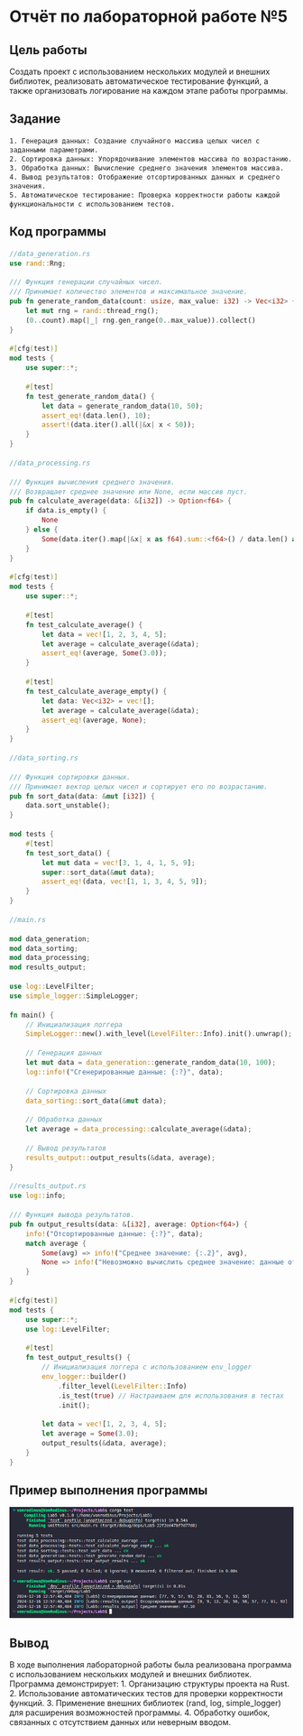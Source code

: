 # Отчёт по лабораторной работе №5

## Цель работы
Создать проект с использованием нескольких модулей и внешних библиотек, реализовать автоматическое тестирование функций, а также организовать логирование на каждом этапе работы программы.

## Задание
    1. Генерация данных: Создание случайного массива целых чисел с заданными параметрами.
    2. Сортировка данных: Упорядочивание элементов массива по возрастанию.
    3. Обработка данных: Вычисление среднего значения элементов массива.
    4. Вывод результатов: Отображение отсортированных данных и среднего значения.
    5. Автоматическое тестирование: Проверка корректности работы каждой функциональности с использованием тестов.

## Код программы
```rust
//data_generation.rs
use rand::Rng;

/// Функция генерации случайных чисел.
/// Принимает количество элементов и максимальное значение.
pub fn generate_random_data(count: usize, max_value: i32) -> Vec<i32> {
    let mut rng = rand::thread_rng();
    (0..count).map(|_| rng.gen_range(0..max_value)).collect()
}

#[cfg(test)]
mod tests {
    use super::*;

    #[test]
    fn test_generate_random_data() {
        let data = generate_random_data(10, 50);
        assert_eq!(data.len(), 10);
        assert!(data.iter().all(|&x| x < 50));
    }
}

//data_processing.rs

/// Функция вычисления среднего значения.
/// Возвращает среднее значение или None, если массив пуст.
pub fn calculate_average(data: &[i32]) -> Option<f64> {
    if data.is_empty() {
        None
    } else {
        Some(data.iter().map(|&x| x as f64).sum::<f64>() / data.len() as f64)
    }
}

#[cfg(test)]
mod tests {
    use super::*;

    #[test]
    fn test_calculate_average() {
        let data = vec![1, 2, 3, 4, 5];
        let average = calculate_average(&data);
        assert_eq!(average, Some(3.0));
    }

    #[test]
    fn test_calculate_average_empty() {
        let data: Vec<i32> = vec![];
        let average = calculate_average(&data);
        assert_eq!(average, None);
    }
}

//data_sorting.rs

/// Функция сортировки данных.
/// Принимает вектор целых чисел и сортирует его по возрастанию.
pub fn sort_data(data: &mut [i32]) {
    data.sort_unstable();
}

mod tests {
    #[test]
    fn test_sort_data() {
        let mut data = vec![3, 1, 4, 1, 5, 9];
        super::sort_data(&mut data);
        assert_eq!(data, vec![1, 1, 3, 4, 5, 9]);
    }
}

//main.rs

mod data_generation;
mod data_sorting;
mod data_processing;
mod results_output;

use log::LevelFilter;
use simple_logger::SimpleLogger;

fn main() {
    // Инициализация логгера
    SimpleLogger::new().with_level(LevelFilter::Info).init().unwrap();

    // Генерация данных
    let mut data = data_generation::generate_random_data(10, 100);
    log::info!("Сгенерированные данные: {:?}", data);

    // Сортировка данных
    data_sorting::sort_data(&mut data);

    // Обработка данных
    let average = data_processing::calculate_average(&data);

    // Вывод результатов
    results_output::output_results(&data, average);
}

//results_output.rs
use log::info;

/// Функция вывода результатов.
pub fn output_results(data: &[i32], average: Option<f64>) {
    info!("Отсортированные данные: {:?}", data);
    match average {
        Some(avg) => info!("Среднее значение: {:.2}", avg),
        None => info!("Невозможно вычислить среднее значение: данные отсутствуют."),
    }
}

#[cfg(test)]
mod tests {
    use super::*;
    use log::LevelFilter;

    #[test]
    fn test_output_results() {
        // Инициализация логгера с использованием env_logger
        env_logger::builder()
            .filter_level(LevelFilter::Info)
            .is_test(true) // Настраиваем для использования в тестах
            .init();

        let data = vec![1, 2, 3, 4, 5];
        let average = Some(3.0);
        output_results(&data, average);
    }
}
```

## Пример выполнения программы
![alt text](image.png)

## Вывод
В ходе выполнения лабораторной работы была реализована программа с использованием нескольких модулей и внешних библиотек. Программа демонстрирует:
    1. Организацию структуры проекта на Rust.
    2. Использование автоматических тестов для проверки корректности функций.
    3. Применение внешних библиотек (rand, log, simple_logger) для расширения возможностей программы.
    4. Обработку ошибок, связанных с отсутствием данных или неверным вводом.